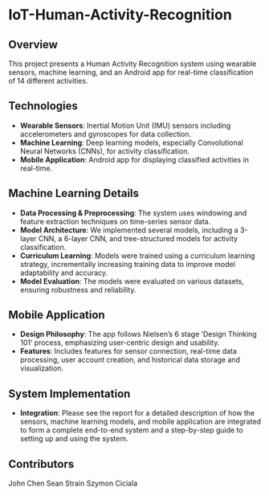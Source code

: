 # IoT-Human-Activity-Recognition

## Overview
This project presents a Human Activity Recognition system using wearable sensors, machine learning, and an Android app for real-time classification of 14 different activities.

## Technologies
- **Wearable Sensors**: Inertial Motion Unit (IMU) sensors including accelerometers and gyroscopes for data collection.
- **Machine Learning**: Deep learning models, especially Convolutional Neural Networks (CNNs), for activity classification.
- **Mobile Application**: Android app for displaying classified activities in real-time.

## Machine Learning Details
- **Data Processing & Preprocessing**: The system uses windowing and feature extraction techniques on time-series sensor data.
- **Model Architecture**: We implemented several models, including a 3-layer CNN, a 6-layer CNN, and tree-structured models for activity classification.
- **Curriculum Learning**: Models were trained using a curriculum learning strategy, incrementally increasing training data to improve model adaptability and accuracy.
- **Model Evaluation**: The models were evaluated on various datasets, ensuring robustness and reliability.

## Mobile Application
- **Design Philosophy**: The app follows Nielsen’s 6 stage ‘Design Thinking 101’ process, emphasizing user-centric design and usability.
- **Features**: Includes features for sensor connection, real-time data processing, user account creation, and historical data storage and visualization.

## System Implementation
- **Integration**: Please see the report for a detailed description of how the sensors, machine learning models, and mobile application are integrated to form a complete end-to-end system and a step-by-step guide to setting up and using the system.

## Contributors
John Chen 
Sean Strain 
Szymon Ciciala 


